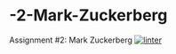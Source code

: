 # -2-Mark-Zuckerberg
Assignment #2: Mark Zuckerberg
 [![linter](https://github.com/Charlie-Dumpit-Jr/-2-Mark-Zuckerberg/workflows/linter/badge.svg)](https://github.com/marketplace/actions/super-linter)
